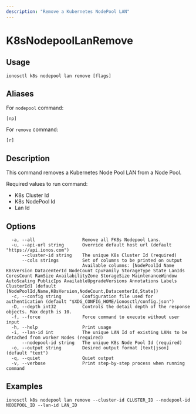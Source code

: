 ```yaml
---
description: "Remove a Kubernetes NodePool LAN"
---
```


# K8sNodepoolLanRemove

## Usage

```text
ionosctl k8s nodepool lan remove [flags]
```

## Aliases

For `nodepool` command:

```text
[np]
```

For `remove` command:

```text
[r]
```

## Description

This command removes a Kubernetes Node Pool LAN from a Node Pool.

Required values to run command:

* K8s Cluster Id
* K8s NodePool Id
* Lan Id

## Options

```text
  -a, --all                  Remove all FK8s Nodepool Lans.
  -u, --api-url string       Override default host url (default "https://api.ionos.com")
      --cluster-id string    The unique K8s Cluster Id (required)
      --cols strings         Set of columns to be printed on output 
                             Available columns: [NodePoolId Name K8sVersion DatacenterId NodeCount CpuFamily StorageType State LanIds CoresCount RamSize AvailabilityZone StorageSize MaintenanceWindow AutoScaling PublicIps AvailableUpgradeVersions Annotations Labels ClusterId] (default [NodePoolId,Name,K8sVersion,NodeCount,DatacenterId,State])
  -c, --config string        Configuration file used for authentication (default "$XDG_CONFIG_HOME/ionosctl/config.json")
  -D, --depth int32          Controls the detail depth of the response objects. Max depth is 10.
  -f, --force                Force command to execute without user input
  -h, --help                 Print usage
  -i, --lan-id int           The unique LAN Id of existing LANs to be detached from worker Nodes (required)
      --nodepool-id string   The unique K8s Node Pool Id (required)
  -o, --output string        Desired output format [text|json] (default "text")
  -q, --quiet                Quiet output
  -v, --verbose              Print step-by-step process when running command
```

## Examples

```text
ionosctl k8s nodepool lan remove --cluster-id CLUSTER_ID --nodepool-id NODEPOOL_ID --lan-id LAN_ID
```

